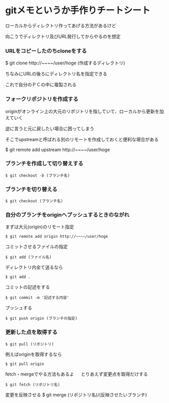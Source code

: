 # gitメモというか手作りチートシート
 ローカルからディレクトリ作ってあげる方法があるけど

 向こうでディレクトリ及びURL発行してからやるのを想定

### URLをコピーしたのちcloneをする

$ git clone http://~~~~/user/hoge (作成するディレクトリ)

 ちなみにURLの後ろにディレクトリ名を指定できる

 これで自分のＰＣの中に複製される

### フォークリポジトリを作成する
 originがオンライン上の大元のリポジトリを指していて、ローカルから更新を加えていく

 逆に言うと元に戻したい場合に困ってしまう　

 そこでupstreamと呼ばれる別のリモートを作成しておくと便利な場合がある

$ git remote add upstream http://~~~~/user/hoge

### ブランチを作成して切り替えする

	$ git checkout -b (ブランチ名)

### ブランチを切り替える

	$ git checkout (ブランチ名)

### 自分のブランチをoriginへプッシュするときのながれ
 まずは大元(origin)のリモート指定

	$ git remote add origin http://~~~~/user/hoge

 コミットさせるファイルの指定

	$ git add (ファイル名)

 ディレクトリ内全て送るなら

	$ git add .

 コミットの記述をする

	$ git commit -m '記述する内容'

 プッシュする

	$ git push origin (ブランチの指定)

### 更新した点を取得する

	$ git pull (リポジトリ)

 例えばoriginを取得するなら

	$ git pull origin

 fetch・mergeでやる方法もあるよ
　
 とりあえず変更点を取得だけする

	$ git fetch (リポジトリ名)

 変更を反映させる
	$ git merge (リポジトリ名)/(反映させたいブランチ)